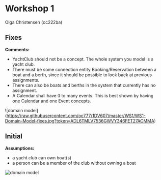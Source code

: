 # Workshop 1  

Olga Christensen  (oc222ba)


## Fixes

__Comments:__

- YachtClub should not be a concept. The whole system you model is a yacht club.  
- There must be some connection entity Booking/Reservation between a boat and a berth, since it should be possible to look back at previous assignments.  
- There can also be boats and berths in the system that currently has no assignment.  
- A Calendar shall have 0 to many events. This is best shown by having one Calendar and one Event concepts. 


![domain model]
(https://raw.githubusercontent.com/oc777/1DV607/master/WS1/WS1-Domain-Model-fixes.jpg?token=ADL6TMLV7536GWVY346FET27ACMMA)


## Initial 



__Assumptions:__

- a yacht club can own boat(s)
- a person can be a member of the club without owning a boat
 


![domain model](https://raw.githubusercontent.com/oc777/1DV607/master/WS1/WS1-Domain-Model.jpg?token=ADL6TMK3LYBHW2NIOPEOQMK7ACNEO)


